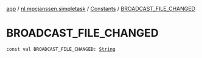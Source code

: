 [app](../../index.md) / [nl.mpcjanssen.simpletask](../index.md) / [Constants](index.md) / [BROADCAST_FILE_CHANGED](.)

# BROADCAST_FILE_CHANGED

`const val BROADCAST_FILE_CHANGED: `[`String`](https://kotlinlang.org/api/latest/jvm/stdlib/kotlin/-string/index.html)